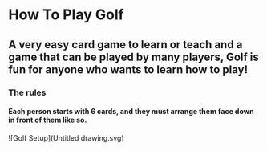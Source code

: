 
# How To Play Golf

## A very easy card game to learn or teach and a game that can be played by many players, Golf is fun for anyone who wants to learn how to play!

### The rules
#### Each person starts with 6 cards, and they must arrange them face down in front of them like so. 

![Golf Setup](Untitled drawing.svg)
